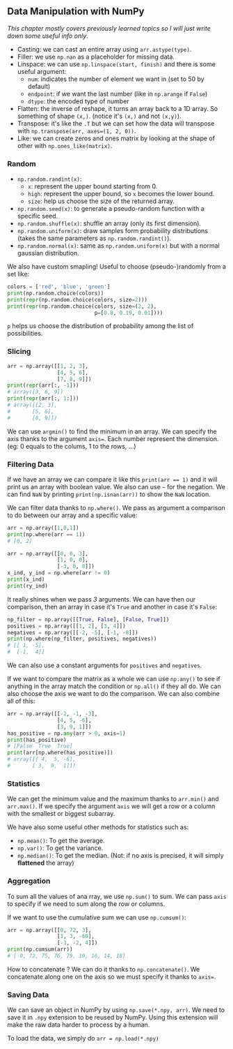 ## Data Manipulation with NumPy
*This chapter mostly covers previously learned topics so I will just write down some useful info only*.

- Casting: we can cast an entire array using `arr.astype(type)`.
- Filler: we use `np.nan` as a placeholder for missing data.
- Linspace: we can use `np.linspace(start, finish)` and there is some useful argument:
  - `num`: indicates the number of element we want in (set to 50 by default)
  - `endpoint`: if we want the last number (like in `np.arange` if `False`)
  - `dtype`: the encoded type of number
- Flatten: the inverse of reshape, it turns an array back to a 1D array. So something of shape `(x,)`. (notice it's `(x,)` and not `(x,y)`).
- Transpose: it's like the `.T` but we can set how the data will transpose with `np.transpose(arr, axes=(1, 2, 0))`.
- Like: we can create zeros and ones matrix by looking at the shape of other with `np.ones_like(matrix)`.

### Random
- `np.random.randint(x)`:
  - `x`: represent the upper bound starting from 0.
  - `high`: represent the upper bound, so `x` becomes the lower bound.
  - `size`: help us choose the size of the returned array.
- `np.random.seed(x)`: to generate a pseudo-random function with a specific seed.
- `np.random.shuffle(x)`: shuffle an array (only its first dimension).
- `np.random.uniform(x)`: draw samples form probability distributions (takes the same parameters as `np.random.randint()`).
- `np.random.normal(x)`: same as `np.random.uniform(x)` but with a normal gaussian distribution.

We also have custom smapling! Useful to choose (pseudo-)randomly from a set like:
```python
colors = ['red', 'blue', 'green']
print(np.random.choice(colors))
print(repr(np.random.choice(colors, size=2)))
print(repr(np.random.choice(colors, size=(2, 2),
                            p=[0.8, 0.19, 0.01])))
```
`p` helps us choose the distribution of probability among the list of possibilities.

### Slicing
```python
arr = np.array([[1, 2, 3],
                [4, 5, 6],
                [7, 8, 9]])
print(repr(arr[:, -1]))
# array([3, 6, 9])
print(repr(arr[:, 1:]))
# array([[2, 3],
#       [5, 6],
#       [8, 9]])
```
We can use `argmin()` to find the minimum in an array. We can specify the axis thanks to the argument `axis=`. Each number represent the dimension. (eg: 0 equals to the colums, 1 to the rows, ...)

### Filtering Data
If we have an array we can compare it like this `print(arr == 1)` and it will print us an array with boolean value. We also can use `~` for the negation. We can find `NaN` by printing `print(np.isnan(arr))` to show the `NaN` location.

We can filter data thanks to `np.where()`. We pass as argument a comparison to do between our array and a specific value:
```python
arr = np.array([1,0,1])
print(np.where(arr == 1))
# [0, 2]

arr = np.array([[0, 0, 3],
                [1, 0, 0],
                [-3, 0, 0]])
x_ind, y_ind = np.where(arr != 0)
print(x_ind)
print(ry_ind)
```
It really shines when we pass *3* arguments. We can have then our comparison, then an array in case it's `True` and another in case it's `False`:
```python
np_filter = np.array([[True, False], [False, True]])
positives = np.array([[1, 2], [3, 4]])
negatives = np.array([[-2, -5], [-1, -8]])
print(np.where(np_filter, positives, negatives))
# [[ 1, -5],
#  [-1,  4]]
```
We can also use a constant arguments for `positives` and `negatives`.

If we want to compare the matrix as a whole we can use `np.any()` to see if anything in the array match the condition or `np.all()` if they all do. We can also choose the axis we want to do the comparison. We can also combine all of this:
```python
arr = np.array([[-2, -1, -3],
                [4, 5, -6],
                [3, 9, 1]])
has_positive = np.any(arr > 0, axis=1)
print(has_positive)
# [False  True  True]
print(arr[np.where(has_positive)])
# array([[ 4,  5, -6],
#       [ 3,  9,  1]])
```

### Statistics
We can get the minimum value and the maximum thanks to `arr.min()` and `arr.max()`. If we specify the argument `axis` we will get a row or a column with the smallest or biggest subarray. 

We have also some useful other methods for statistics such as:
- `np.mean()`: To get the average.
- `np.var()`: To get the variance.
- `np.median()`: To get the median. (Not: if no axis is precised, it will simply **flattened** the array)

### Aggregation

To sum all the values of ana rray, we use `np.sum()` to sum. We can pass `axis` to specify if we need to sum along the row or columns.

If we want to use the cumulative sum we can use `np.cumsum()`:
```python
arr = np.array([[0, 72, 3],
                [1, 3, -60],
                [-3, -2, 4]])
print(np.cumsum(arr))
# [ 0, 72, 75, 76, 79, 19, 16, 14, 18]
```

How to concatenate ? We can do it thanks to `np.concatenate()`. We concatenate along one on the axis so we must specify it thanks to `axis=`.

### Saving Data
We can save an object in NumPy by using `np.save(*.npy, arr)`. We need to save it in `.npy` extension to be reused by NumPy. Using this extension will make the raw data harder to process by a human.

To load the data, we simply do `arr = np.load(*.npy)`
